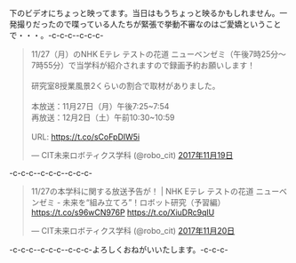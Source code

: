 下のビデオにちょっと映ってます。当日はもうちょっと映るかもしれません。一発撮りだったので喋っている人たちが緊張で挙動不審なのはご愛嬌ということで・・・。-c-c-c--c-c-c-<blockquote class="twitter-tweet" data-lang="ja"><p lang="ja" dir="ltr">11/27（月）のNHK Eテレ テストの花道 ニューベンゼミ（午後7時25分～7時55分）で当学科が紹介されますので録画予約お願いします！<br><br>研究室8授業風景2くらいの割合で取材がありました。<br><br>本放送：11月27日（月）午後7:25~7:54<br>再放送：12月2日（土）午前10:30~10:59<br><br>URL: <a href="https://t.co/sCoFpDIW5i">https://t.co/sCoFpDIW5i</a></p>&mdash; CIT未来ロボティクス学科 (\@robo_cit) <a href="https://twitter.com/robo_cit/status/932394278440939520?ref_src=twsrc%5Etfw">2017年11月19日</a></blockquote>-c-c-c-<script async src="https://platform.twitter.com/widgets.js" charset="utf-8"></script>-c-c-c--c-c-c-<blockquote class="twitter-tweet" data-lang="ja"><p lang="ja" dir="ltr">11/27の本学科に関する放送予告が！ | NHK Eテレ テストの花道 ニューベンゼミ - 未来を“組み立てろ”！ロボット研究（予習編） <a href="https://t.co/s96wCN976P">https://t.co/s96wCN976P</a> <a href="https://t.co/XiuDRc9qlU">https://t.co/XiuDRc9qlU</a></p>&mdash; CIT未来ロボティクス学科 (\@robo_cit) <a href="https://twitter.com/robo_cit/status/932601027466899456?ref_src=twsrc%5Etfw">2017年11月20日</a></blockquote>-c-c-c-<script async src="https://platform.twitter.com/widgets.js" charset="utf-8"></script>-c-c-c--c-c-c-よろしくおねがいいたします。-c-c-c-
